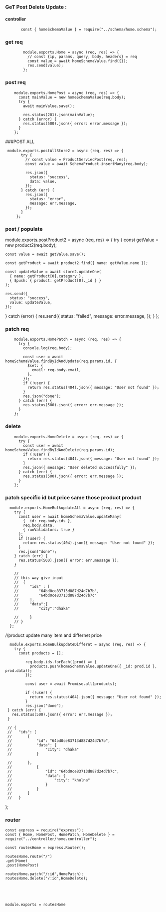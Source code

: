 ### GeT Post Delete Update : 


   #### controller 

           const { homeSchemaValue } = require("../schema/home.schema");
        
### get req

            module.exports.Home = async (req, res) => {
              // const {ip, params, query, body, headers} = req
              const value = await homeSchemaValue.find({});
              res.send(value);
            };
        
 ### post req
 
        module.exports.HomePost = async (req, res) => {
          const mainValue = new homeSchemaValue(req.body);
          try {
            await mainValue.save();
        
            res.status(201).json(mainValue);
          } catch (error) {
            res.status(500).json({ error: error.message });
          }
        };


###POST ALL

        
     module.exports.postAllStore2 = async (req, res) => {
           try {
             // const value = ProductServiecPost(req, res);
             const value = await SchemaProduct.insertMany(req.body);
         
             res.json({
               status: "success",
               data: value,
             });
           } catch (err) {
             res.json({
               status: "error",
               message: err.message,
             });
           }
         };


### post / populate 

module.exports.postProduct2 = async (req, res) => {
  try {
    const getValue = new product2(req.body);

    const value = await getValue.save();

    const getProduct = await product2.find({ name: getValue.name });

    const updateValue = await store2.updateOne(
      { name: getProduct[0].category },
      { $push: { product: getProduct[0]._id } }
    );

    res.send({
      status: "success",
      value: updateValue,
    });
  } catch (error) {
    res.send({
      status: "failed",
      message: error.message,
    });
  }
};

         
 ### patch req
        
        module.exports.HomePatch = async (req, res) => {
          try {
            console.log(req.body);
        
            const user = await homeSchemaValue.findByIdAndUpdate(req.params.id, {
              $set: {
                email: req.body.email,
              },
            });
            if (!user) {
              return res.status(404).json({ message: "User not found" });
            }
            res.json("done");
          } catch (err) {
            res.status(500).json({ error: err.message });
          }
        };
        
        
 ### delete
 
        module.exports.HomeDelete = async (req, res) => {
          try {
            const user = await homeSchemaValue.findByIdAndDelete(req.params.id);
            if (!user) {
              return res.status(404).json({ message: "User not found" });
            }
            res.json({ message: "User deleted successfully" });
          } catch (err) {
            res.status(500).json({ error: err.message });
          }
        };


   ### patch specific id but price same those product product
  
      module.exports.HomeBulkupdateAll = async (req, res) => {
        try {
          const user = await homeSchemaValue.updateMany(
            { _id: req.body.ids },
            req.body.data,
            { runValidators: true }
          );
          if (!user) {
            return res.status(404).json({ message: "User not found" });
          }
          res.json("done");
        } catch (err) {
          res.status(500).json({ error: err.message });
        }
      
        //
        // this way give input
        //  {
        //     "ids" : [
        //         "64bd0ce83713d887d24d7b7b",
        //         "64bd0ce83713d887d24d7b7c"
        //     ],
        //     "data":{
        //         "city":"dhaka"
      
        //     }
        // }
      };

//product update many item and differnet price

      module.exports.HomeBulkupdateDiffernt = async (req, res) => {
        try {
          const products = [];

             req.body.ids.forEach((prod) => {
               products.push(homeSchemaValue.updateOne({ _id: prod.id }, prod.data));
             });
         
             const user = await Promise.all(products);
         
             if (!user) {
               return res.status(404).json({ message: "User not found" });
             }
             res.json("done");
     } catch (err) {
       res.status(500).json({ error: err.message });
     }

     // {
     //   "ids": [
     //       {
     //           "id": "64bd0ce83713d887d24d7b7b",
     //           "data": {
     //               "city": "dhaka"
     //           }
   
     //       },
     //           {
     //               "id": "64bd0ce83713d887d24d7b7c",
     //               "data": {
     //                   "city": "khulna"
     //               }
     //           }
     //       ]
     //   }
   };
   


### router 

    const express = require("express");
    const { Home, HomePost, HomePatch, HomeDelete } = require("../controller/home.controller");
    
    const routesHome = express.Router();
    
    routesHome.route("/")
    .get(Home)
    .post(HomePost)
    
    routesHome.patch("/:id",HomePatch);
    routesHome.delete("/:id",HomeDelete);
    
    
    
    
    
    module.exports = routesHome

